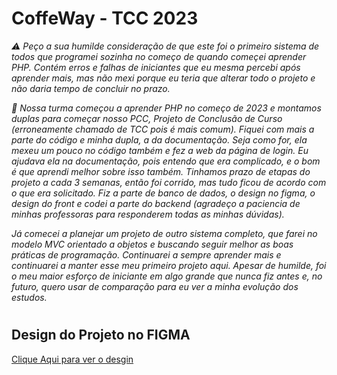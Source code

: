 # CoffeWay - TCC 2023
_⚠️ Peço a sua humilde consideração de que este foi o primeiro sistema de todos que programei sozinha no começo de quando começei aprender PHP. Contém erros e falhas de iniciantes que eu mesma percebi após aprender mais, mas não mexi porque eu teria que alterar todo o projeto e não daria tempo de concluir no prazo._

_🎲 Nossa turma começou a aprender PHP no começo de 2023 e montamos duplas para começar nosso PCC, Projeto de Conclusão de Curso (erroneamente chamado de TCC pois é mais comum). Fiquei com mais a parte do código e minha dupla, a da documentação. Seja como for, ela mexeu um pouco no código também e fez a web da página de login. Eu ajudava ela na documentação, pois entendo que era complicado, e o bom é que aprendi melhor sobre isso também. Tinhamos prazo de etapas do projeto a cada 3 semanas, então foi corrido, mas tudo ficou de acordo com o que era solicitado. Fiz a parte de banco de dados, o design no figma, o design do front e codei a parte do backend (agradeço a paciencia de minhas professoras para responderem todas as minhas dúvidas)._

_Já comecei a planejar um projeto de outro sistema completo, que farei no modelo MVC orientado a objetos e buscando seguir melhor as boas práticas de programação. Continuarei a sempre aprender mais e continuarei a manter esse meu primeiro projeto aqui. Apesar de humilde, foi o meu maior esforço de iniciante em algo grande que nunca fiz antes e, no futuro, quero usar de comparação para eu ver a minha evolução dos estudos._

#
## Design do Projeto no FIGMA
[Clique Aqui para ver o desgin](https://www.figma.com/file/9sXfxadVLcq6UFduh9hZHT/Untitled?type=design&node-id=0%3A1&mode=design&t=qTzAbnWxCIF5dOcn-1)

